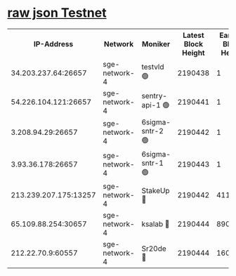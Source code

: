 
[raw json Testnet](https://rpc-check.sget.stavr.tech/sget/rpc-sget-result.json)
=


<table><tr><th>IP-Address</th><th>Network</th><th>Moniker</th><th>Latest Block Height</th><th>Earliest Block Height</th><th>Catching Up</th><th>Tx Index</th><th>Voting Power</th><th>Scan Time</th></tr><tr><td>34.203.237.64:26657</td><td>sge-network-4</td><td>testvld 🟢</td><td>2190438</td><td>1</td><td>False</td><td>on</td><td>0</td><td>2024-03-26T21:42:39.435584801UTC</td></tr><tr><td>54.226.104.121:26657</td><td>sge-network-4</td><td>sentry-api-1 🟢</td><td>2190441</td><td>1</td><td>False</td><td>on</td><td>0</td><td>2024-03-26T21:42:52.239694669UTC</td></tr><tr><td>3.208.94.29:26657</td><td>sge-network-4</td><td>6sigma-sntr-2 🟢</td><td>2190442</td><td>1</td><td>False</td><td>on</td><td>0</td><td>2024-03-26T21:43:01.560270386UTC</td></tr><tr><td>3.93.36.178:26657</td><td>sge-network-4</td><td>6sigma-sntr-1 🟢</td><td>2190443</td><td>1</td><td>False</td><td>on</td><td>0</td><td>2024-03-26T21:43:06.232159656UTC</td></tr><tr><td>213.239.207.175:13257</td><td>sge-network-4</td><td>StakeUp 🔴</td><td>2190442</td><td>411001</td><td>False</td><td>off</td><td>100</td><td>2024-03-26T21:43:00.631654502UTC</td></tr><tr><td>65.109.88.254:30657</td><td>sge-network-4</td><td>ksalab 🔴</td><td>2190444</td><td>890001</td><td>False</td><td>on</td><td>3497</td><td>2024-03-26T21:43:08.608705338UTC</td></tr><tr><td>212.22.70.9:60557</td><td>sge-network-4</td><td>Sr20de 🔴</td><td>2190444</td><td>1608978</td><td>False</td><td>on</td><td>133</td><td>2024-03-26T21:43:11.008808626UTC</td></tr></table>
